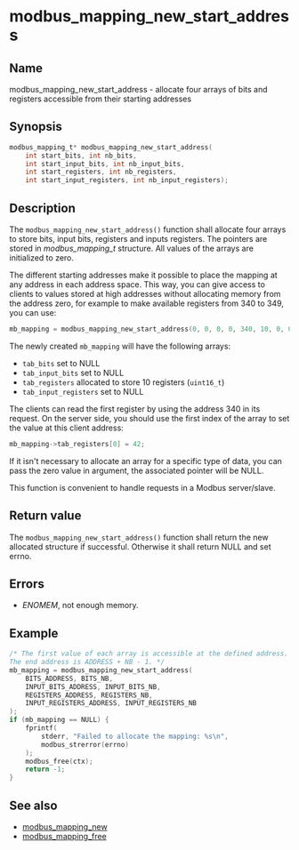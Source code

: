 # modbus_mapping_new_start_address

## Name

modbus_mapping_new_start_address - allocate four arrays of bits and registers accessible from their starting addresses

## Synopsis

```c
modbus_mapping_t* modbus_mapping_new_start_address(
    int start_bits, int nb_bits,
    int start_input_bits, int nb_input_bits,
    int start_registers, int nb_registers,
    int start_input_registers, int nb_input_registers);
```

## Description

The `modbus_mapping_new_start_address()` function shall allocate four arrays to
store bits, input bits, registers and inputs registers. The pointers are stored
in *modbus_mapping_t* structure. All values of the arrays are initialized to zero.

The different starting addresses make it possible to place the mapping at any
address in each address space. This way, you can give access to clients to
values stored at high addresses without allocating memory from the address zero,
for example to make available registers from 340 to 349, you can use:

```c
mb_mapping = modbus_mapping_new_start_address(0, 0, 0, 0, 340, 10, 0, 0);
```

The newly created `mb_mapping` will have the following arrays:

- `tab_bits` set to NULL
- `tab_input_bits` set to NULL
- `tab_registers` allocated to store 10 registers (`uint16_t`)
- `tab_input_registers` set to NULL

The clients can read the first register by using the address 340 in its request.
On the server side, you should use the first index of the array to set the value
at this client address:

```c
mb_mapping->tab_registers[0] = 42;
```

If it isn't necessary to allocate an array for a specific type of data, you can
pass the zero value in argument, the associated pointer will be NULL.

This function is convenient to handle requests in a Modbus server/slave.

## Return value

The `modbus_mapping_new_start_address()` function shall return the new allocated structure if
successful. Otherwise it shall return NULL and set errno.

## Errors

- *ENOMEM*, not enough memory.

## Example

```c
/* The first value of each array is accessible at the defined address.
The end address is ADDRESS + NB - 1. */
mb_mapping = modbus_mapping_new_start_address(
    BITS_ADDRESS, BITS_NB,
    INPUT_BITS_ADDRESS, INPUT_BITS_NB,
    REGISTERS_ADDRESS, REGISTERS_NB,
    INPUT_REGISTERS_ADDRESS, INPUT_REGISTERS_NB
);
if (mb_mapping == NULL) {
    fprintf(
        stderr, "Failed to allocate the mapping: %s\n",
        modbus_strerror(errno)
    );
    modbus_free(ctx);
    return -1;
}
```

## See also

- [modbus_mapping_new](modbus_mapping_new.md)
- [modbus_mapping_free](modbus_mapping_free.md)

